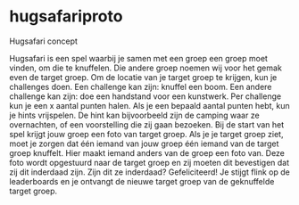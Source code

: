 # hugsafariproto
Hugsafari concept

Hugsafari is een spel waarbij je samen met een groep een groep moet vinden,
om die te knuffelen. Die andere groep noemen wij voor het gemak even de target
groep. Om de locatie van je target groep te krijgen, kun je challenges doen.
Een challenge kan zijn: knuffel een boom. Een andere challenge kan zijn: doe
een handstand voor een kunstwerk. Per challenge kun je een x aantal punten
halen. Als je een bepaald aantal punten hebt, kun je hints vrijspelen. De hint kan
bijvoorbeeld zijn de camping waar ze overnachten, of een voorstelling die zij gaan
bezoeken.
Bij de start van het spel krijgt jouw groep een foto van target groep. Als je je
target groep ziet, moet je zorgen dat één iemand van jouw groep één iemand van
de target groep knuffelt. Hier maakt iemand anders van de groep een foto van.
Deze foto wordt opgestuurd naar de target groep en zij moeten dit bevestigen
dat zij dit inderdaad zijn. Zijn dit ze inderdaad? Gefeliciteerd! Je stijgt flink op de
leaderboards en je ontvangt de nieuwe target groep van de geknuffelde target
groep.
